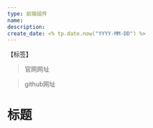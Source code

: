 ```yaml
---
type: 前端组件
name: 
description: 
create_date: <% tp.date.now("YYYY-MM-DD") %>
---
```


【标签】

> 官网网址

> github网址

# 标题


